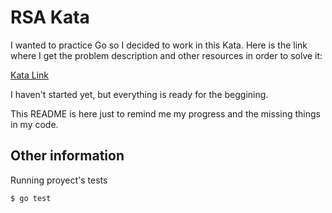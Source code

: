 # RSA Kata

I wanted to practice Go so I decided to work in this Kata. Here is the link where I get the problem description and other resources in order to solve it:

[Kata Link](https://codingdojo.org/kata/rsa/)

I haven't started yet, but everything is ready for the beggining.

This README is here just to remind me my progress and the missing things in my code.


## Other information

 Running proyect's tests

```bash
$ go test
```